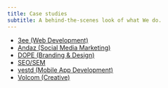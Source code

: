 ```yaml
---
title: Case studies
subtitle: A behind-the-scenes look of what We do.
---
```


<ul class="case-studies-list">
	<li><a href="/3ee">3ee (Web Development)</a></li>
	<li><a href="/andaz">Andaz (Social Media Marketing)</a></li>
	<li><a href="/dope">DOPE (Branding & Design)</a></li>
	<li><a href="/seo">SEO/SEM</a></li>
	<li><a href="/vestd">vestd (Mobile App Development)</a></li>
	<li><a href="/volcom">Volcom (Creative)</a></li>
</ul>
